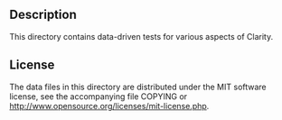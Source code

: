 Description
------------

This directory contains data-driven tests for various aspects of Clarity.

License
--------

The data files in this directory are distributed under the MIT software
license, see the accompanying file COPYING or
http://www.opensource.org/licenses/mit-license.php.

